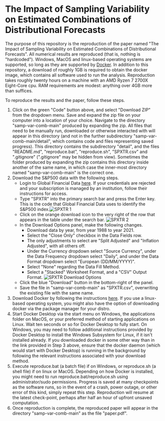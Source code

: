# The Impact of Sampling Variability on Estimated Combinations of Distributional Forecasts

The purpose of this repository is the reproduction of the paper named "The Impact of Sampling Variability on Estimated Combinations of Distributional Forecasts". All numerical results are reproduced (that is, nothing is "hardcoded"). Windows, MacOS and linux-based operating systems are supported, so long as they are supported by [Docker](https://www.docker.com/). In addition to this repository, a download of roughly 1GB is required to obtain the docker image, which contains all software used to run the analysis. Reproduction takes roughly twenty hours on a machine with an AMD Ryzen 7 2700X Eight-Core cpu. RAM requirements are modest: anything over 4GB more than suffices.

To reproduce the results and the paper, follow these steps.
1. Click on the green "Code" button above, and select "Download ZIP" from the dropdown menu. Save and expand the zip file on your computer into a location of your choice. Navigate to the directory "samp-var-comb-main" produced by expanding the zip. All files that need to be manually run, downloaded or otherwise interacted with will appear in this directory (and not in the further subdirectory "samp-var-comb-main/detail", which contains code and files representing saved progress). This directory contains the subdirectory "detail", and the files "README.md", "reproduce.bat", "reproduce.sh", "SPXTR.csv" and ".gitignore" (".gitignore" may be hidden from view). Sometimes the folder produced by expanding the zip contains this directory inside another of the same name, in which case the inner-most directory named "samp-var-comb-main" is the correct one.
2. Download the S&P500 data with the following steps.
   - Login to Global Financial Data [here](https://globalfinancialdata.com/). If your credentials are rejected and your subscription is managed by an institution, follow their instructions for access.
   - Type "SPXTR" into the primary search bar and press the Enter key. This is the code that Global Financial Data uses to identify the S&P500 index.![SPXTR 1](https://user-images.githubusercontent.com/8504183/171089464-638d8ee2-bb89-4ae0-96b9-83ae881d02f7.png)
   - Click on the orange download icon to the very right of the row that appears in the table under the search bar. ![SPXTR 2](https://user-images.githubusercontent.com/8504183/171089478-5d17cd60-4d96-4d70-bfb9-6bbf2849c80b.png)
   - In the Download Options panel, make the following changes.
     - Download data by year, from year 1988 to year 2021.
     - Select the "Close Only" checkbox in the Data Fields row.
     - The only adjustments to select are "Split Adjusted" and "Inflation Adjusted", with all others off.
     - Under the Currency dropdown select "Source Currency", under the Data Frequency dropdown select "Daily", and under the Data Format dropdown select "European (DD/MM/YYYY)".
     - Select "None" regarding the Data Fill Method.
     - Select a "Stacked" Worksheet Format, and a "CSV" Output Format.
   ![SPXTR Download Options](https://user-images.githubusercontent.com/8504183/171090319-006893ea-f998-41d7-8e6e-2087c5aba714.png)
   - Click the blue "Download" button in the bottom-right of the panel.
   - Save the file in "samp-var-comb-main" as "SPXTR.csv", overwriting the existing file with the same name.
3. Download Docker by following the instructions [here](https://www.docker.com/products/docker-desktop/). If you use a linux-based operating system, you might also have the option of downloading docker via the package manager for your distro.
4. Start Docker Desktop via the start menu on Windows, the applications folder on MacOS, or your preferred method of starting applications on Linux. Wait ten seconds or so for Docker Desktop to fully start. On Windows, you may need to follow additional instructions provided by Docker Desktop to install the Windows Subsystem for Linux, if it isn't installed already. If you downloaded docker in some other way than in the link provided in Step 3 above, ensure that the docker daemon (which would start with Docker Desktop) is running in the background by following the relevant instructions associated with your download method.
5. Execute reproduce.bat (a batch file) if on Windows, or reproduce.sh (a shell file) if on linux or MacOS. Depending on how Docker is installed, you might need to run reproduce.bat/reproduce.sh using administrator/sudo permissions. Progress is saved at many checkpoints as the software runs, so in the event of a crash, power outage, or other error of this kind, simply repeat this step. Reproduction will resume at the latest check-point, perhaps after half an hour of upfront unsaved computation.
6. Once reproduction is complete, the reproduced paper will appear in the directory "samp-var-comb-main" as the file "paper.pdf".

